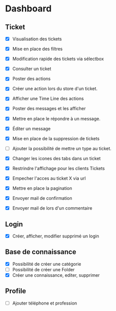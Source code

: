 # Dashboard
## Ticket
- [x] Visualisation des tickets 
- [x] Mise en place des filtres
- [x] Modification rapide des tickets via sélectbox
- [x] Consulter un ticket
- [x] Poster des actions
- [x] Créer une action lors du store d'un ticket.
- [x] Afficher une Time Line des actions
- [x] Poster des messages et les afficher
- [x] Mettre en place le répondre à un message.
- [x] Éditer un message 
- [x] Mise en place de la suppression de tickets 
- [ ] Ajouter la possibilité de mettre un type au ticket.
- [x] Changer les icones des tabs dans un ticket
- [x] Restrindre l'affichage pour les clients Tickets
- [x] Empecher l'acces au ticket X via url
- [x] Mettre en place la pagination
- [x] Envoyer mail de confirmation
- [x] Envoyer mail de lors d'un commentaire


## Login
- [x] Créer, afficher, modifier supprimé un login

## Base de connaissance
- [x] Possibilité de créer une catégorie
- [ ] Possibilité de créer une Folder
- [x] Créer une connaissance, editer, supprimer

## Profile
- [ ] Ajouter téléphone et profession
